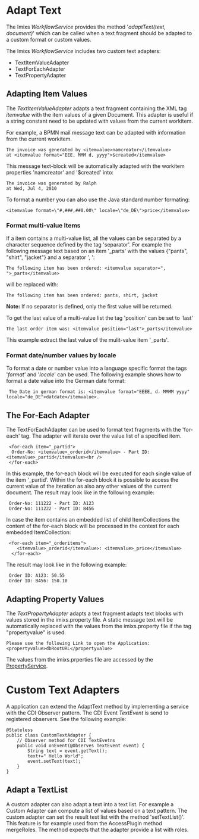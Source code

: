# Adapt Text

The Imixs _WorkflowService_ provides the method '_adaptText(text, document)_' which can be called when a text fragment should be adapted to a custom format or custom values.

The Imixs _WorkflowService_ includes two custom text adapters:

 * TextItemValueAdapter 
 * TextForEachAdapter
 * TextPropertyAdapter
 

## Adapting Item Values
The _TextItemValueAdapter_ adapts a text fragment containing the XML tag _itemvalue_ with the item values of a given Document. This adapter is useful if a string constant need to be updated with values from the current workitem. 

For example, a BPMN mail message text can be adapted with information from the current workitem. 

	The invoice was generated by <itemvalue>namcreator</itemvalue> 
	at <itemvalue format="EEE, MMM d, yyyy">$created</itemvalue>
 
This message text-block will be automatically adapted with the workitem properties 'namcreator' and '$created' into:
 
	The invoice was generated by Ralph 
	at Wed, Jul 4, 2010

To format a number you can also use the Java standard number formating:

	<itemvalue format=\"#,###,##0.00\" locale=\"de_DE\">price</itemvalue>

 
### Format multi-value Items
If a item contains a multi-value list, all the values can be separated by a character sequence defined by the tag 'separator'. 
For example the following message text based on an item '_parts' with the values {"pants", "shirt", "jacket"} and a separator ', ': 
 
	The following item has been ordered: <itemvalue separator=", ">_parts</itemvalue>
 
will be replaced with:

	The following item has been ordered: pants, shirt, jacket
    
**Note:** If no separator is defined, only the first value will be returned. 

To get the last value of a multi-value list the tag 'position' can be set to 'last'

    The last order item was: <itemvalue position="last">_parts</itemvalue>

This example extract the last value of the mulit-value item  '_parts'. 

### Format date/number values by locale
To format a date or number value into a language specific format the tags '_format_' and '_locale_' can be used. The following example shows how to format a date value into the German date format:
 
	 The Date in german format is: <itemvalue format="EEEE, d. MMMM yyyy" locale="de_DE">datdate</itemvalue>.




## The For-Each Adapter

The TextForEachAdapter can be used to format text fragments with the 'for-each' tag. The adapter will iterate over the value list of a specified item.

	 <for-each item="_partid">
	  Order-No: <itemvalue>_orderid</itemvalue> - Part ID: <itemvalue>_partid</itemvalue><br />
	 </for-each>  
 
In this example, the for-each block will be executed for each single value of the item '_partid'. Within the for-each block it is possible to access the current value of the iteration as also any other values of the current document. The result may look like in the following example:
 
	 Order-No: 111222 - Part ID: A123
	 Order-No: 111222 - Part ID: B456
 
In case the item contains an embedded list of child ItemCollections the content of the for-each block will be processed in the context for each embedded ItemCollection:

	 <for-each item="_orderitems">
	    <itemvalue>_orderid</itemvalue>: <itemvalue>_price</itemvalue>
	  </for-each>  
 
The result may look like in the following example:
 
	 Order ID: A123: 50.55
	 Order ID: B456: 150.10
 


	
## Adapting Property Values
The _TextPropertyAdapter_ adapts a text fragment adapts text blocks with values stored in the imixs.property file.
A static message text will be automatically replaced with the values ​​from the imixs.property file if the tag "propertyvalue" is used.
 
    Please use the following Link to open the Application: 
    <propertyvalue>dbRootURL</propertyvalue>
 
The values from the imixs.prperties file are accessed by the [PropertyService](../propertyservice.html). 
 
 
# Custom Text Adapters

A application can extend the AdaptText method by implementing a service with the CDI Observer pattern. The CDI Event _TextEvent_ is send to registered observers. See the following example:


	@Stateless
	public class CustomTextAdapter {
		// Observer method for CDI TextEvetns
		public void onEvent(@Observes TextEvent event) {
			String text = event.getText();
			text+=" Hello World";
			event.setText(text);
		}
	}

## Adapt a TextList

A custom adapter can also adapt a text into a text list. For example a Custom Adapter can compute a list of values based on a text pattern. The custom adapter can set the result test list with the method 'setTextList()'. This feature is for example used from the AccessPlugin method mergeRoles. The method expects that the adapter provide a list with roles.
	